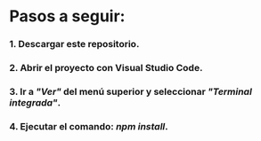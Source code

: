 # Pasos a seguir:

###  1. Descargar este repositorio.
###  2. Abrir el proyecto con Visual Studio Code.
###  3. Ir a *"Ver"* del menú superior y seleccionar *"Terminal integrada"*.
###  4. Ejecutar el comando:  *npm install*.
